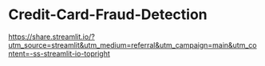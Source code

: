 # Credit-Card-Fraud-Detection
https://share.streamlit.io/?utm_source=streamlit&utm_medium=referral&utm_campaign=main&utm_content=-ss-streamlit-io-topright
